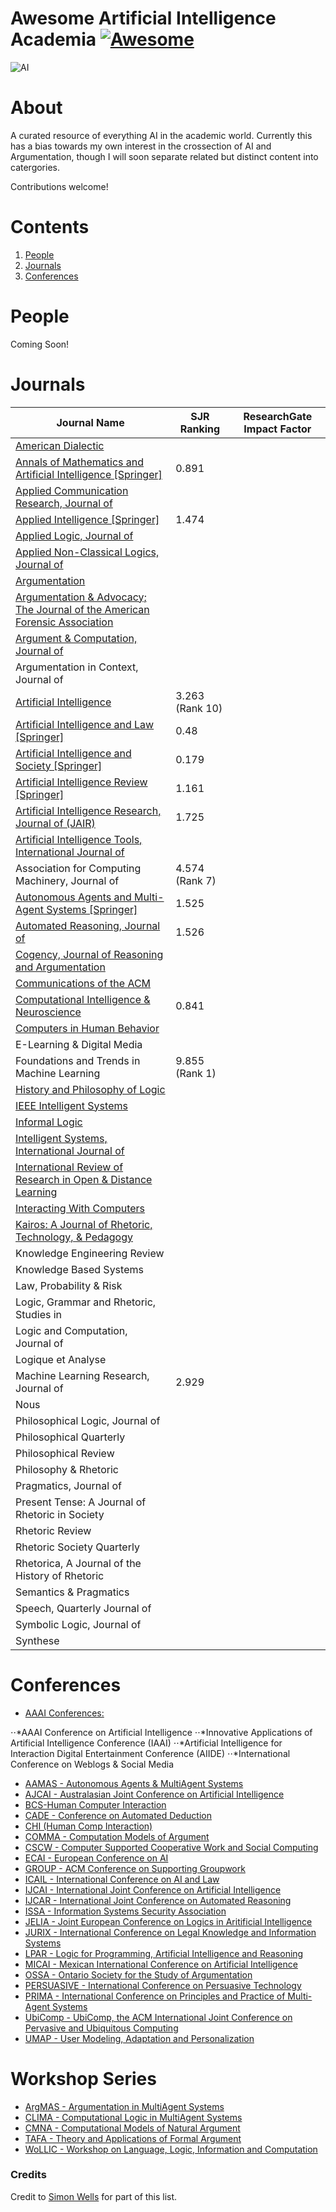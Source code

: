 # Awesome Artificial Intelligence Academia [![Awesome](https://cdn.rawgit.com/sindresorhus/awesome/d7305f38d29fed78fa85652e3a63e154dd8e8829/media/badge.svg)](https://github.com/sindresorhus/awesome)

![AI](https://github.com/thundergolfer/awesome-AI-academia/blob/master/images/academic-ai.jpg)

About
=====

A curated resource of everything AI in the academic world. Currently this has a bias towards my own interest in the crossection of AI and Argumentation, though I will soon separate related but distinct content into catergories.

Contributions welcome!

# Contents

1. [People](#people)
2. [Journals](#journals)
3. [Conferences](#conferences) 

# People

Coming Soon!

# Journals

| Journal Name 												| SJR Ranking  		| ResearchGate Impact Factor |
|-----------------------------------------------------------|-------------------|----------------------------|
| [American Dialectic](http://www.americandialectic.org/)   | 					| 							 |
| [Annals of Mathematics and Artificial Intelligence [Springer]](https://www.researchgate.net/journal/1012-2443_Annals_of_Mathematics_and_Artificial_Intelligence) | 0.891 |      |
| [Applied Communication Research, Journal of](http://www.tandfonline.com/action/aboutThisJournal?journalCode=rjac20#.Ub8g6Ot5H-k) |     |      |
| [Applied Intelligence [Springer]](https://www.researchgate.net/journal/1573-7497_Applied_Intelligence) | 1.474  |      |
| [Applied Logic, Journal of](https://www.researchgate.net/journal/1570-8683_Journal_of_Applied_Logic) |     |      |
| [Applied Non-Classical Logics, Journal of](http://www.tandfonline.com/toc/tncl20/current#.Ub8g_et5H-k) |     |      |
| [Argumentation](http://link.springer.com/journal/10503) |     |      |
| [Argumentation & Advocacy; The Journal of the American Forensic Association](http://www.americanforensics.org/AA/aa_info.html) |     |      |
| [Argument & Computation, Journal of](https://www.researchgate.net/journal/1946-2166_Argument_and_Computation) |     |      |
| Argumentation in Context, Journal of |     |      |
| [Artificial Intelligence](https://www.researchgate.net/journal/0004-3702_Artificial_Intelligence) | 3.263 (Rank 10) |      |
| [Artificial Intelligence and Law [Springer]](https://www.researchgate.net/journal/1572-8382_Artificial_Intelligence_and_Law) | 0.48    |      |
| [Artificial Intelligence and Society [Springer]](https://www.researchgate.net/journal/0951-5666_AI_Society) | 0.179 |      |
| [Artificial Intelligence Review [Springer]](https://www.researchgate.net/journal/0269-2821_Artificial_Intelligence_Review) | 1.161    |      |
| [Artificial Intelligence Research, Journal of (JAIR)](https://www.researchgate.net/journal/1076-9757_Journal_of_Artificial_Intelligence_Research) | 1.725    |      |
| [Artificial Intelligence Tools, International Journal of](https://www.researchgate.net/journal/0218-2130_International_Journal_of_Artificial_Intelligence_Tools) |     |      |
| Association for Computing Machinery, Journal of | 4.574 (Rank 7) |   |
| [Autonomous Agents and Multi-Agent Systems [Springer]](https://www.researchgate.net/journal/1387-2532_Autonomous_Agents_and_Multi-Agent_Systems) | 1.525 |      |
| [Automated Reasoning, Journal of](https://www.researchgate.net/journal/0168-7433_Journal_of_Automated_Reasoning) | 1.526    |      |
| [Cogency, Journal of Reasoning and Argumentation](http://www.cogency.udp.cl/) |     |      |
| [Communications of the ACM](https://www.researchgate.net/journal/0001-0782_Communications_of_the_ACM) |     |      |
| [Computational Intelligence & Neuroscience](https://www.researchgate.net/journal/1687-5265_Computational_Intelligence_and_Neuroscience) | 0.841  |      |
| [Computers in Human Behavior](https://www.researchgate.net/journal/0747-5632_Computers_in_Human_Behavior) |     |      |
| E-Learning & Digital Media |     |      |
| Foundations and Trends in Machine Learning | 9.855 (Rank 1) |   |
| [History and Philosophy of Logic](https://www.researchgate.net/journal/0144-5340_History_and_Philosophy_of_Logic) |     |      |
| [IEEE Intelligent Systems](https://www.researchgate.net/journal/1541-1672_Intelligent_Systems_IEEE) |     |      |
| [Informal Logic](https://www.researchgate.net/journal/0824-2577_Informal_Logic) |     |      |
| [Intelligent Systems, International Journal of](https://www.researchgate.net/journal/1098-111X_International_Journal_of_Intelligent_Systems) |     |      |
| [International Review of Research in Open & Distance Learning](https://www.researchgate.net/journal/1492-3831_International_Review_of_Research_in_Open_and_Distance_Learning) | | |
| [Interacting With Computers](https://www.researchgate.net/journal/0953-5438_Interacting_with_Computers) |     |      |
| [Kairos: A Journal of Rhetoric, Technology, & Pedagogy](http://english.ttu.edu/kairos/) |     |      |
| Knowledge Engineering Review |     |      |
| Knowledge Based Systems |     |      |
| Law, Probability & Risk |     |      |
| Logic, Grammar and Rhetoric, Studies in |     |      |
| Logic and Computation, Journal of |     |      |
| Logique et Analyse |     |      |
| Machine Learning Research, Journal of | 2.929  |          |
| Nous |     |      |
| Philosophical Logic, Journal of |     |      |
| Philosophical Quarterly |     |      |
| Philosophical Review |     |      |
| Philosophy & Rhetoric |     |      |
| Pragmatics, Journal of |     |      |
| Present Tense: A Journal of Rhetoric in Society |     |      |
| Rhetoric Review |     |      |
| Rhetoric Society Quarterly |     |      |
| Rhetorica, A Journal of the History of Rhetoric |     |      |
| Semantics & Pragmatics |     |      |
| Speech, Quarterly Journal of |     |      |
| Symbolic Logic, Journal of |     |      |
| Synthese |     |      |

# Conferences

* [AAAI Conferences:](http://www.aaai.org/Conferences/conferences.php)

⋅⋅*AAAI Conference on Artificial Intelligence
⋅⋅*Innovative Applications of Artificial Intelligence Conference (IAAI)
⋅⋅*Artificial Intelligence for Interaction Digital Entertainment Conference (AIIDE)
⋅⋅*International Conference on Weblogs & Social Media
* [AAMAS - Autonomous Agents & MultiAgent Systems](http://sis.smu.edu.sg/aamas2016)
* [AJCAI - Australasian Joint Conference on Artificial Intelligence](http://ai2013.otago.ac.nz/)
* [BCS-Human Computer Interaction](http://hci2016.bcs.org/)
* [CADE - Conference on Automated Deduction](http://www.cadeinc.org/)
* [CHI (Human Comp Interaction)](http://chi2016.acm.org/wp/)
* [COMMA - Computation Models of Argument](http://www.comma-conf.org/)
* [CSCW - Computer Supported Cooperative Work and Social Computing](https://cscw.acm.org/2017/)
* [ECAI - European Conference on AI](http://www.ecai2016.org/)
* [GROUP - ACM Conference on Supporting Groupwork](http://oldwww.acm.org/conferences/group/conferences/group16/)
* [ICAIL - International Conference on AI and Law](http://sites.sandiego.edu/icail/)
* [IJCAI - International Joint Conference on Artificial Intelligence](http://ijcai.org/)
* [IJCAR - International Joint Conference on Automated Reasoning](http://www.ijcar-2016.info/)
* [ISSA - Information Systems Security Association](https://www.issa.org/?issaconf_home)
* [JELIA - Joint European Conference on Logics in Aritificial Intelligence](http://www.jelia.eu/)
* [JURIX - International Conference on Legal Knowledge and Information Systems](http://jurix.nl/)
* [LPAR - Logic for Programming, Artificial Intelligence and Reasoning](http://www.lpar.net/)
* [MICAI - Mexican International Conference on Artificial Intelligence](http://www.micai.org/)
* [OSSA - Ontario Society for the Study of Argumentation](http://scholar.uwindsor.ca/ossaarchive/)
* [PERSUASIVE - International Conference on Persuasive Technology](http://persuasive2016.org/)
* [PRIMA - International Conference on Principles and Practice of Multi-Agent Systems](http://prima2016.di.unito.it/)
* [UbiComp - UbiComp, the ACM International Joint Conference on Pervasive and Ubiquitous Computing](http://ubicomp.org/ubicomp2016/)
* [UMAP - User Modeling, Adaptation and Personalization](http://www.um.org/umap2016/)

Workshop Series
===============

* [ArgMAS - Argumentation in MultiAgent Systems](http://www.mit.edu/~irahwan/argmas/)
* [CLIMA - Computational Logic in MultiAgent Systems](http://www-sop.inria.fr/members/Serena.Villata/climaXV.html)
* [CMNA - Computational Models of Natural Argument](http://cmna.info/CMNA16/)
* [TAFA - Theory and Applications of Formal Argument](http://homepages.abdn.ac.uk/n.oren/pages/TAFA-15/)
* [WoLLIC - Workshop on Language, Logic, Information and Computation](http://wollic.org/wollic2016/)

### Credits

Credit to [Simon Wells](https://github.com/siwells) for part of this list.